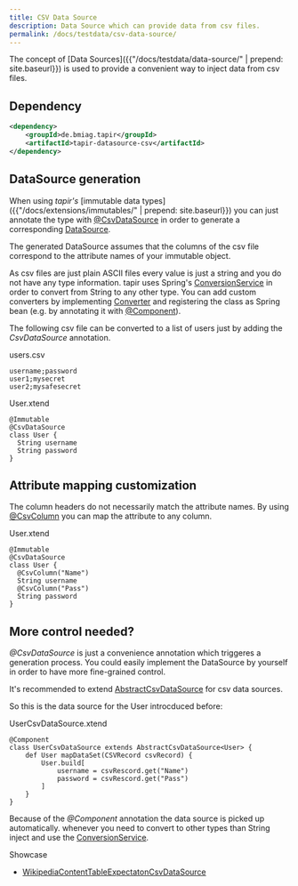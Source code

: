 ```yaml
---
title: CSV Data Source
description: Data Source which can provide data from csv files.
permalink: /docs/testdata/csv-data-source/
---
```


The concept of [Data Sources]({{"/docs/testdata/data-source/" | prepend: site.baseurl}}) is used to provide a convenient way to inject data from csv files.

## Dependency

``` xml
<dependency>
    <groupId>de.bmiag.tapir</groupId>
    <artifactId>tapir-datasource-csv</artifactId>
</dependency>
```
## DataSource generation

When using <i>tapir's</i> [immutable data types]({{"/docs/extensions/immutables/" | prepend: site.baseurl}}) you can just annotate the type with [@CsvDataSource](https://www.javadoc.io/page/de.bmiag.tapir/tapir/latest/de/bmiag/tapir/datasource/csv/annotations/CsvDataSource.html) in order to generate a corresponding [DataSource](https://www.javadoc.io/page/de.bmiag.tapir/tapir/latest/de/bmiag/tapir/datasource/api/DataSource.html).

The generated DataSource assumes that the columns of the csv file correspond to the attribute names of your immutable object.

As csv files are just plain ASCII files every value is just a string and you do not have any type information. tapir uses Spring's [ConversionService](https://docs.spring.io/spring/docs/current/javadoc-api/org/springframework/core/convert/ConversionService.html) in order to convert from String to any other type. You can add custom converters by implementing [Converter](https://docs.spring.io/spring/docs/current/javadoc-api/org/springframework/core/convert/converter/Converter.html) and registering the class as Spring bean (e.g. by annotating it with [@Component](https://docs.spring.io/spring/docs/current/javadoc-api/org/springframework/stereotype/Component.html)).

The following csv file can be converted to a list of users just by adding the <i>CsvDataSource</i> annotation.

users.csv
```
username;password
user1;mysecret
user2;mysafesecret
```

User.xtend
``` xtend
@Immutable
@CsvDataSource
class User {
  String username
  String password
}
```

## Attribute mapping customization

The column headers do not necessarily match the attribute names. By using [@CsvColumn](https://www.javadoc.io/page/de.bmiag.tapir/tapir/latest/de/bmiag/tapir/datasource/csv/annotations/CsvColumn.html) you can map the attribute to any column.

User.xtend
``` xtend
@Immutable
@CsvDataSource
class User {
  @CsvColumn("Name")
  String username
  @CsvColumn("Pass")
  String password
}
```

## More control needed?

*@CsvDataSource* is just a convenience annotation which triggeres a generation process. You could easily implement the DataSource by yourself in order to have more fine-grained control.

It's recommended to extend [AbstractCsvDataSource](https://www.javadoc.io/page/de/bmiag/tapir/datasource/csv/AbstractCsvDataSource.html) for csv data sources.

So this is the data source for the User introcduced before:

UserCsvDataSource.xtend
``` xtend
@Component
class UserCsvDataSource extends AbstractCsvDataSource<User> {
    def User mapDataSet(CSVRecord csvRecord) {
        User.build[
            username = csvRescord.get("Name")
            password = csvRescord.get("Pass")
        ]
    }
}
```

Because of the *@Component* annotation the data source is picked up automatically. whenever you need to convert to other types than String inject and use the [ConversionService](https://docs.spring.io/spring/docs/current/javadoc-api/org/springframework/core/convert/ConversionService.html).

<div class="panel panel-info">
  <div class="panel-heading">
    <div class="panel-title"><i class="fa fa-external-link" aria-hidden="true"></i> Showcase</div>
  </div>
  <div class="panel-body">
  <ul>
      <li>
          <a href="https://github.com/tapir-test/tapir-showcase/blob/master/wikipedia/src/test/java/de/bmiag/tapir/showcase/wikipedia/test/data/WikipediaContentTableExpectatonCsvDataSource">WikipediaContentTableExpectatonCsvDataSource</a>
      </li>
  </ul>
  </div>
</div>
